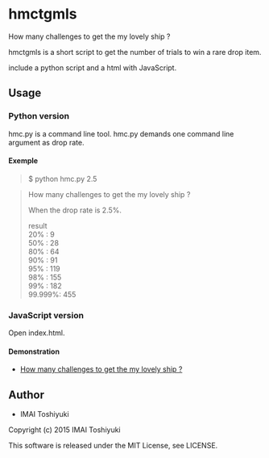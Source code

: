 # hmctgmls
How many challenges to get the my lovely ship ?

hmctgmls is a short script to get the number of trials to win a rare drop item.

include a python script and a html with JavaScript.

## Usage

### Python version

hmc.py is a command line tool. hmc.py demands one command line argument as drop rate.

#### Exemple

> $ python hmc.py 2.5

> How many challenges to get the my lovely ship ?
>
> When the drop rate is 2.5%.
>
> result  
> 20%    :    9  
> 50%    :   28  
> 80%    :   64  
> 90%    :   91  
> 95%    :  119  
> 98%    :  155  
> 99%    :  182  
> 99.999%:  455

### JavaScript version

Open index.html.

#### Demonstration

* [How many challenges to get the my lovely ship ?](http://imait.github.io/hmctgmls/ "How many challenges to get the my lovely ship ?")

## Author

* IMAI Toshiyuki

Copyright (c) 2015 IMAI Toshiyuki

This software is released under the MIT License, see LICENSE.
